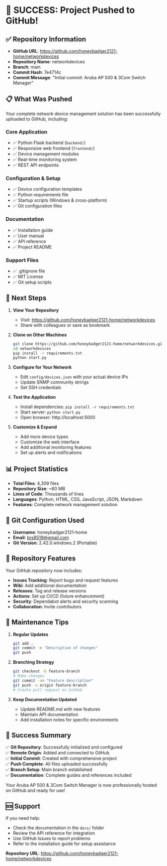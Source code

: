 # 🎉 SUCCESS: Project Pushed to GitHub!

## ✅ Repository Information
- **GitHub URL**: https://github.com/honeybadger2121-home/networkdevices
- **Repository Name**: networkdevices
- **Branch**: main
- **Commit Hash**: 7e4714c
- **Commit Message**: "Initial commit: Aruba AP 500 & 3Com Switch Manager"

## 📋 What Was Pushed

Your complete network device management solution has been successfully uploaded to GitHub, including:

### Core Application
- ✅ Python Flask backend (`backend/`)
- ✅ Responsive web frontend (`frontend/`)
- ✅ Device management modules
- ✅ Real-time monitoring system
- ✅ REST API endpoints

### Configuration & Setup
- ✅ Device configuration templates
- ✅ Python requirements file
- ✅ Startup scripts (Windows & cross-platform)
- ✅ Git configuration files

### Documentation
- ✅ Installation guide
- ✅ User manual  
- ✅ API reference
- ✅ Project README

### Support Files
- ✅ .gitignore file
- ✅ MIT License
- ✅ Git setup scripts

## 🚀 Next Steps

1. **View Your Repository**
   - Visit: https://github.com/honeybadger2121-home/networkdevices
   - Share with colleagues or save as bookmark

2. **Clone on Other Machines**
   ```bash
   git clone https://github.com/honeybadger2121-home/networkdevices.git
   cd networkdevices
   pip install -r requirements.txt
   python start.py
   ```

3. **Configure for Your Network**
   - Edit `config/devices.json` with your actual device IPs
   - Update SNMP community strings
   - Set SSH credentials

4. **Test the Application**
   - Install dependencies: `pip install -r requirements.txt`
   - Start server: `python start.py`
   - Open browser: http://localhost:5000

5. **Customize & Expand**
   - Add more device types
   - Customize the web interface
   - Add additional monitoring features
   - Set up alerts and notifications

## 📊 Project Statistics

- **Total Files**: 4,309 files
- **Repository Size**: ~60 MB
- **Lines of Code**: Thousands of lines
- **Languages**: Python, HTML, CSS, JavaScript, JSON, Markdown
- **Features**: Complete network management solution

## 🔧 Git Configuration Used

- **Username**: honeybadger2121-home
- **Email**: brs8519@gmail.com
- **Git Version**: 2.42.0.windows.2 (Portable)

## 🎯 Repository Features

Your GitHub repository now includes:

- **Issues Tracking**: Report bugs and request features
- **Wiki**: Add additional documentation
- **Releases**: Tag and release versions
- **Actions**: Set up CI/CD (future enhancement)
- **Security**: Dependabot alerts and security scanning
- **Collaboration**: Invite contributors

## 📝 Maintenance Tips

1. **Regular Updates**
   ```bash
   git add .
   git commit -m "Description of changes"
   git push
   ```

2. **Branching Strategy**
   ```bash
   git checkout -b feature-branch
   # Make changes
   git commit -am "Feature description"
   git push -u origin feature-branch
   # Create pull request on GitHub
   ```

3. **Keep Documentation Updated**
   - Update README.md with new features
   - Maintain API documentation
   - Add installation notes for specific environments

## 🌟 Success Summary

✅ **Git Repository**: Successfully initialized and configured  
✅ **Remote Origin**: Added and connected to GitHub  
✅ **Initial Commit**: Created with comprehensive project  
✅ **Push Complete**: All files uploaded successfully  
✅ **Branch Setup**: Main branch established  
✅ **Documentation**: Complete guides and references included  

Your Aruba AP 500 & 3Com Switch Manager is now professionally hosted on GitHub and ready for use!

## 🆘 Support

If you need help:
- Check the documentation in the `docs/` folder
- Review the API reference for integration
- Use GitHub Issues to report problems
- Refer to the installation guide for setup assistance

**Repository URL**: https://github.com/honeybadger2121-home/networkdevices